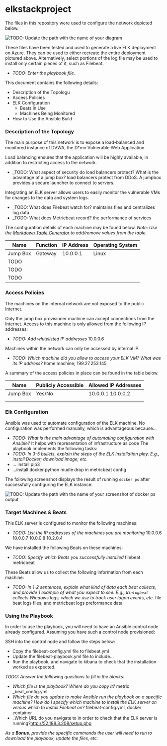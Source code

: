 # elkstackproject

The files in this repository were used to configure the network depicted below.

![TODO: Update the path with the name of your diagram](Images/diagram_filename.png)

These files have been tested and used to generate a live ELK deployment on Azure. They can be used to either recreate the entire deployment pictured above. Alternatively, select portions of the log file may be used to install only certain pieces of it, such as Filebeat.

  - _TODO: Enter the playbook file._

This document contains the following details:
- Description of the Topologu
- Access Policies
- ELK Configuration
  - Beats in Use
  - Machines Being Monitored
- How to Use the Ansible Build


### Description of the Topology

The main purpose of this network is to expose a load-balanced and monitored instance of DVWA, the D*mn Vulnerable Web Application.

Load balancing ensures that the application will be highly available, in addition to restricting access to the network.
- _TODO: What aspect of security do load balancers protect? What is the advantage of a jump box? load balancers protect from DDoS. A jumpbox provides a secure launcher to connect to servers.

Integrating an ELK server allows users to easily monitor the vulnerable VMs for changes to the data and system logs.
- _TODO: What does Filebeat watch for? maintains files and centralizes log data
- _TODO: What does Metricbeat record? the performance of services

The configuration details of each machine may be found below.
_Note: Use the [Markdown Table Generator](http://www.tablesgenerator.com/markdown_tables) to add/remove values from the table_.

| Name     | Function | IP Address | Operating System |
|----------|----------|------------|------------------|
| Jump Box | Gateway  | 10.0.0.1   | Linux            |
| TODO     |          |            |                  |
| TODO     |          |            |                  |
| TODO     |          |            |                  |

### Access Policies

The machines on the internal network are not exposed to the public Internet. 

Only the jump box provisioner machine can accept connections from the Internet. Access to this machine is only allowed from the following IP addresses:
- _TODO: Add whitelisted IP addresses_ 10.0.0.6

Machines within the network can only be accessed by internal IP.
- _TODO: Which machine did you allow to access your ELK VM? What was its IP address?_
home machine; 199.27.253.145

A summary of the access policies in place can be found in the table below.

| Name     | Publicly Accessible | Allowed IP Addresses |
|----------|---------------------|----------------------|
| Jump Box | Yes/No              | 10.0.0.1 10.0.0.2    |
|          |                     |                      |
|          |                     |                      |

### Elk Configuration

Ansible was used to automate configuration of the ELK machine. No configuration was performed manually, which is advantageous because...
- _TODO: What is the main advantage of automating configuration with Ansible?_
It helps with representation of infrastructure as code
The playbook implements the following tasks:
- _TODO: In 3-5 bullets, explain the steps of the ELK installation play. E.g., install Docker; download image; etc._
- ... install pip3
- ...install docker python mudle
drop in metricbeat config

The following screenshot displays the result of running `docker ps` after successfully configuring the ELK instance.

![TODO: Update the path with the name of your screenshot of docker ps output](Images/docker_ps_output.png)

### Target Machines & Beats
This ELK server is configured to monitor the following machines:
- _TODO: List the IP addresses of the machines you are monitoring_
10.0.0.6
10.0.0.7
10.0.0.8
10.2.0.4

We have installed the following Beats on these machines:
- _TODO: Specify which Beats you successfully installed_
filebeat metricbeat

These Beats allow us to collect the following information from each machine:
- _TODO: In 1-2 sentences, explain what kind of data each beat collects, and provide 1 example of what you expect to see. E.g., `Winlogbeat` collects Windows logs, which we use to track user logon events, etc._
file beat logs files, and metricbeat logs preformance data

### Using the Playbook
In order to use the playbook, you will need to have an Ansible control node already configured. Assuming you have such a control node provisioned: 

SSH into the control node and follow the steps below:
- Copy the filebeat-config.yml file to filebeat.yml
- Update the filebeat-playbook.yml file to include...
- Run the playbook, and navigate to kibana to check that the installation worked as expected.

_TODO: Answer the following questions to fill in the blanks:_
- _Which file is the playbook? Where do you copy it?_ metric _beat_config.yml
- _Which file do you update to make Ansible run the playbook on a specific machine? How do I specify which machine to install the ELK server on versus which to install Filebeat on?_ filebeat-config.yml, docker container
- _Which URL do you navigate to in order to check that the ELK server is running?http://52.188.3.208/setup.php

_As a **Bonus**, provide the specific commands the user will need to run to download the playbook, update the files, etc._
